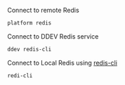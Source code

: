 Connect to remote Redis
  ```bash
  platform redis
  ```

Connect to DDEV Redis service
  ```bash
  ddev redis-cli
  ```

Connect to Local Redis using [redis-cli](https://redis.io/docs/getting-started/)
  ```bash
  redi-cli
  ```

